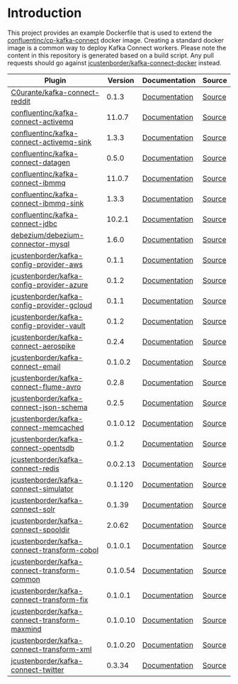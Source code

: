 # Introduction

This project provides an example Dockerfile that is used to extend the [confluentinc/cp-kafka-connect](https://hub.docker.com/r/confluentinc/cp-kafka-connect) docker image. Creating a standard docker image is a common way to deploy Kafka Connect workers. Please note the content in this repository is generated based on a build script. Any pull requests should go against [jcustenborder/kafka-connect-docker](https://github.com/jcustenborder/kafka-connect-docker) instead.

| Plugin | Version | Documentation | Source |
|--------|---------|---------------|--------|
| [C0urante/kafka-connect-reddit](https://www.confluent.io/hub/C0urante/kafka-connect-reddit) | 0.1.3 | [Documentation](https://github.com/C0urante/kafka-connect-reddit) | [Source](https://github.com/C0urante/kafka-connect-reddit) |
| [confluentinc/kafka-connect-activemq](https://www.confluent.io/hub/confluentinc/kafka-connect-activemq) | 11.0.7 | [Documentation](https://docs.confluent.io/kafka-connect-activemq-source/current/index.html) | [Source](None) |
| [confluentinc/kafka-connect-activemq-sink](https://www.confluent.io/hub/confluentinc/kafka-connect-activemq-sink) | 1.3.3 | [Documentation](https://docs.confluent.io/current/connect/kafka-connect-activemq/sink) | [Source](None) |
| [confluentinc/kafka-connect-datagen](https://www.confluent.io/hub/confluentinc/kafka-connect-datagen) | 0.5.0 | [Documentation](https://github.com/confluentinc/kafka-connect-datagen/blob/master/README.md) | [Source](https://github.com/confluentinc/kafka-connect-datagen) |
| [confluentinc/kafka-connect-ibmmq](https://www.confluent.io/hub/confluentinc/kafka-connect-ibmmq) | 11.0.7 | [Documentation](https://docs.confluent.io/kafka-connect-ibmmq-source/current/) | [Source](None) |
| [confluentinc/kafka-connect-ibmmq-sink](https://www.confluent.io/hub/confluentinc/kafka-connect-ibmmq-sink) | 1.3.3 | [Documentation](https://docs.confluent.io/current/connect/kafka-connect-ibmmq/sink) | [Source](None) |
| [confluentinc/kafka-connect-jdbc](https://www.confluent.io/hub/confluentinc/kafka-connect-jdbc) | 10.2.1 | [Documentation](https://docs.confluent.io/kafka-connect-jdbc/current/) | [Source](https://github.com/confluentinc/kafka-connect-jdbc) |
| [debezium/debezium-connector-mysql](https://www.confluent.io/hub/debezium/debezium-connector-mysql) | 1.6.0 | [Documentation](http://debezium.io/docs/connectors/mysql/) | [Source](https://github.com/debezium/debezium/) |
| [jcustenborder/kafka-config-provider-aws](https://www.confluent.io/hub/jcustenborder/kafka-config-provider-aws) | 0.1.1 | [Documentation](https://jcustenborder.github.io/kafka-connect-documentation/projects/kafka-config-provider-aws/) | [Source](https://github.com/jcustenborder/kafka-config-provider-aws) |
| [jcustenborder/kafka-config-provider-azure](https://www.confluent.io/hub/jcustenborder/kafka-config-provider-azure) | 0.1.2 | [Documentation](https://jcustenborder.github.io/kafka-connect-documentation/projects/kafka-config-provider-azure/) | [Source](https://github.com/jcustenborder/kafka-config-provider-azure) |
| [jcustenborder/kafka-config-provider-gcloud](https://www.confluent.io/hub/jcustenborder/kafka-config-provider-gcloud) | 0.1.1 | [Documentation](https://jcustenborder.github.io/kafka-connect-documentation/projects/kafka-config-provider-gcloud/) | [Source](https://github.com/jcustenborder/kafka-config-provider-gcloud) |
| [jcustenborder/kafka-config-provider-vault](https://www.confluent.io/hub/jcustenborder/kafka-config-provider-vault) | 0.1.2 | [Documentation](https://jcustenborder.github.io/kafka-connect-documentation/projects/kafka-config-provider-vault/) | [Source](https://github.com/jcustenborder/kafka-config-provider-vault) |
| [jcustenborder/kafka-connect-aerospike](https://www.confluent.io/hub/jcustenborder/kafka-connect-aerospike) | 0.2.4 | [Documentation](https://jcustenborder.github.io/kafka-connect-documentation/projects/kafka-connect-aerospike/index.html) | [Source](https://github.com/jcustenborder/kafka-connect-aerospike) |
| [jcustenborder/kafka-connect-email](https://www.confluent.io/hub/jcustenborder/kafka-connect-email) | 0.1.0.2 | [Documentation](https://jcustenborder.github.io/kafka-connect-documentation/) | [Source](https://github.com/jcustenborder/kafka-connect-email) |
| [jcustenborder/kafka-connect-flume-avro](https://www.confluent.io/hub/jcustenborder/kafka-connect-flume-avro) | 0.2.8 | [Documentation](https://jcustenborder.github.io/kafka-connect-documentation/) | [Source](https://github.com/jcustenborder/kafka-connect-flume-avro) |
| [jcustenborder/kafka-connect-json-schema](https://www.confluent.io/hub/jcustenborder/kafka-connect-json-schema) | 0.2.5 | [Documentation](https://jcustenborder.github.io/kafka-connect-documentation/) | [Source](https://github.com/jcustenborder/kafka-connect-json-schema) |
| [jcustenborder/kafka-connect-memcached](https://www.confluent.io/hub/jcustenborder/kafka-connect-memcached) | 0.1.0.12 | [Documentation](https://jcustenborder.github.io/kafka-connect-documentation/) | [Source](https://github.com/jcustenborder/kafka-connect-memcached) |
| [jcustenborder/kafka-connect-opentsdb](https://www.confluent.io/hub/jcustenborder/kafka-connect-opentsdb) | 0.1.2 | [Documentation](https://jcustenborder.github.io/kafka-connect-documentation/) | [Source](https://github.com/jcustenborder/kafka-connect-opentsdb) |
| [jcustenborder/kafka-connect-redis](https://www.confluent.io/hub/jcustenborder/kafka-connect-redis) | 0.0.2.13 | [Documentation](https://docs.confluent.io/current/connect/kafka-connect-redis/) | [Source](https://github.com/jcustenborder/kafka-connect-redis) |
| [jcustenborder/kafka-connect-simulator](https://www.confluent.io/hub/jcustenborder/kafka-connect-simulator) | 0.1.120 | [Documentation](https://jcustenborder.github.io/kafka-connect-documentation/) | [Source](https://github.com/jcustenborder/kafka-connect-simulator) |
| [jcustenborder/kafka-connect-solr](https://www.confluent.io/hub/jcustenborder/kafka-connect-solr) | 0.1.39 | [Documentation](https://jcustenborder.github.io/kafka-connect-documentation/) | [Source](https://github.com/jcustenborder/kafka-connect-solr) |
| [jcustenborder/kafka-connect-spooldir](https://www.confluent.io/hub/jcustenborder/kafka-connect-spooldir) | 2.0.62 | [Documentation](https://docs.confluent.io/kafka-connect-spooldir/current/index.html) | [Source](https://github.com/jcustenborder/kafka-connect-spooldir) |
| [jcustenborder/kafka-connect-transform-cobol](https://www.confluent.io/hub/jcustenborder/kafka-connect-transform-cobol) | 0.1.0.1 | [Documentation](https://jcustenborder.github.io/kafka-connect-documentation/projects/kafka-connect-transform-cobol) | [Source](https://github.com/jcustenborder/kafka-connect-transform-cobol) |
| [jcustenborder/kafka-connect-transform-common](https://www.confluent.io/hub/jcustenborder/kafka-connect-transform-common) | 0.1.0.54 | [Documentation](https://jcustenborder.github.io/kafka-connect-documentation/) | [Source](https://github.com/jcustenborder/kafka-connect-transform-common) |
| [jcustenborder/kafka-connect-transform-fix](https://www.confluent.io/hub/jcustenborder/kafka-connect-transform-fix) | 0.1.0.1 | [Documentation](https://jcustenborder.github.io/kafka-connect-documentation/) | [Source](https://github.com/jcustenborder/kafka-connect-transform-fix) |
| [jcustenborder/kafka-connect-transform-maxmind](https://www.confluent.io/hub/jcustenborder/kafka-connect-transform-maxmind) | 0.1.0.10 | [Documentation](https://jcustenborder.github.io/kafka-connect-documentation/) | [Source](https://github.com/jcustenborder/kafka-connect-transform-maxmind) |
| [jcustenborder/kafka-connect-transform-xml](https://www.confluent.io/hub/jcustenborder/kafka-connect-transform-xml) | 0.1.0.20 | [Documentation](https://jcustenborder.github.io/kafka-connect-documentation/projects/kafka-connect-transform-xml/) | [Source](https://github.com/jcustenborder/kafka-connect-transform-xml) |
| [jcustenborder/kafka-connect-twitter](https://www.confluent.io/hub/jcustenborder/kafka-connect-twitter) | 0.3.34 | [Documentation](https://jcustenborder.github.io/kafka-connect-documentation/) | [Source](https://github.com/jcustenborder/kafka-connect-twitter) |
